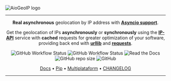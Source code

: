 ![AioGeoIP logo](https://i.pinimg.com/originals/01/a7/7b/01a77baccfefd2b5c0da749a1181bf83.png)

---
<p align="center">
        <b>Real asynchronous</b> geolocation by IP address with <b><a href="https://docs.python.org/3/library/asyncio.html">Asyncio support</a></b>.
</p>
<p align="center">
        Get the geolocation of IPs <b>asynchronously</b> or <b>synchronously</b> using the <a href="https://ip-api.com/" target="_blank"><b>IP-API</b></a> service with <b>cached</b> requests for greater optimization of your software, providing back end with <a href="https://docs.python.org/3/library/urllib.request.html" target="_blank"><b>urllib</b></a> and <a href="https://requests.readthedocs.io/en/master/" target="_blank"><b>requests</b></a>.
</p>

<p align="center">
        <img alt="GitHub Workflow Status" src="https://img.shields.io/github/workflow/status/py-paulo/aiogeoip/Pylint?label=pylint&style=flat-square">
        <img alt="GitHub Workflow Status" src="https://img.shields.io/github/workflow/status/py-paulo/aiogeoip/Python%20package?label=py-package&style=flat-square">
        <img alt="Read the Docs" src="https://img.shields.io/readthedocs/aiogeoip?style=flat-square">
        <img alt="GitHub repo size" src="https://img.shields.io/github/repo-size/py-paulo/aiogeoip?style=flat-square">
        <img alt="GitHub" src="https://img.shields.io/github/license/py-paulo/aiogeoip?style=flat-square">
</p>

<p align="center">
  <a href="https://aiogeoip.readthedocs.io/en/latest/" target="_blank">Docs</a> •
  <a href="#">Pip</a> •
  <a href="#">Multiplataform</a> •
  <a href="#">CHANGELOG</a>
</p>

---


